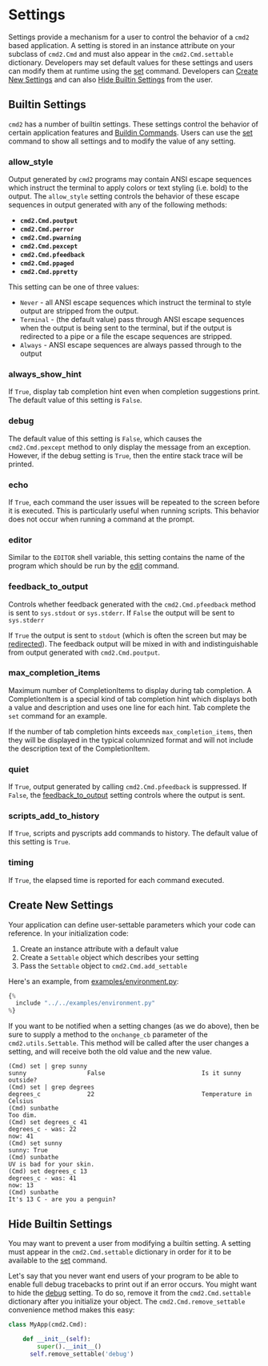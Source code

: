 # Settings

Settings provide a mechanism for a user to control the behavior of a `cmd2` based application. A setting is stored in an instance attribute on your subclass of `cmd2.Cmd` and must also appear in the `cmd2.Cmd.settable` dictionary. Developers may set default values for these settings and users can modify them at runtime using the [set](./builtin_commands.md#set) command. Developers can [Create New Settings](#create-new-settings) and can also [Hide Builtin Settings](#hide-builtin-settings) from the user.

## Builtin Settings

`cmd2` has a number of builtin settings. These settings control the behavior of certain application features and [Buildin Commands](./builtin_commands.md). Users can use the [set](./builtin_commands.md#set) command to show all settings and to modify the value of any setting.

### allow_style

Output generated by `cmd2` programs may contain ANSI escape sequences which instruct the terminal to apply colors or text styling (i.e. bold) to the output. The `allow_style` setting controls the behavior of these escape sequences in output generated with any of the following methods:

- **`cmd2.Cmd.poutput`**
- **`cmd2.Cmd.perror`**
- **`cmd2.Cmd.pwarning`**
- **`cmd2.Cmd.pexcept`**
- **`cmd2.Cmd.pfeedback`**
- **`cmd2.Cmd.ppaged`**
- **`cmd2.Cmd.ppretty`**

This setting can be one of three values:

- `Never` - all ANSI escape sequences which instruct the terminal to style output are stripped from the output.
- `Terminal` - (the default value) pass through ANSI escape sequences when the output is being sent to the terminal, but if the output is redirected to a pipe or a file the escape sequences are stripped.
- `Always` - ANSI escape sequences are always passed through to the output

### always_show_hint

If `True`, display tab completion hint even when completion suggestions print. The default value of this setting is `False`.

### debug

The default value of this setting is `False`, which causes the `cmd2.Cmd.pexcept` method to only display the message from an exception. However, if the debug setting is `True`, then the entire stack trace will be printed.

### echo

If `True`, each command the user issues will be repeated to the screen before it is executed. This is particularly useful when running scripts. This behavior does not occur when running a command at the prompt.

### editor

Similar to the `EDITOR` shell variable, this setting contains the name of the program which should be run by the [edit](./builtin_commands.md#edit) command.

### feedback_to_output

Controls whether feedback generated with the `cmd2.Cmd.pfeedback` method is sent to `sys.stdout` or `sys.stderr`. If `False` the output will be sent to `sys.stderr`

If `True` the output is sent to `stdout` (which is often the screen but may be [redirected](./redirection.md#output-redirection-and-pipes)). The feedback output will be mixed in with and indistinguishable from output generated with `cmd2.Cmd.poutput`.

### max_completion_items

Maximum number of CompletionItems to display during tab completion. A CompletionItem is a special kind of tab completion hint which displays both a value and description and uses one line for each hint. Tab complete the `set` command for an example.

If the number of tab completion hints exceeds `max_completion_items`, then they will be displayed in the typical columnized format and will not include the description text of the CompletionItem.

### quiet

If `True`, output generated by calling `cmd2.Cmd.pfeedback` is suppressed. If `False`, the [feedback_to_output](#feedback_to_output) setting controls where the output is sent.

### scripts_add_to_history

If `True`, scripts and pyscripts add commands to history. The default value of this setting is `True`.

### timing

If `True`, the elapsed time is reported for each command executed.

## Create New Settings

Your application can define user-settable parameters which your code can reference. In your initialization code:

1.  Create an instance attribute with a default value
1.  Create a `Settable` object which describes your setting
1.  Pass the `Settable` object to `cmd2.Cmd.add_settable`

Here's an example, from [examples/environment.py](https://github.com/python-cmd2/cmd2/blob/master/examples/environment.py):

```py
{%
  include "../../examples/environment.py"
%}
```

If you want to be notified when a setting changes (as we do above), then be sure to supply a method to the `onchange_cb` parameter of the `cmd2.utils.Settable`. This method will be called after the user changes a setting, and will receive both the old value and the new value.

```text
(Cmd) set | grep sunny
sunny                 False                           Is it sunny outside?
(Cmd) set | grep degrees
degrees_c             22                              Temperature in Celsius
(Cmd) sunbathe
Too dim.
(Cmd) set degrees_c 41
degrees_c - was: 22
now: 41
(Cmd) set sunny
sunny: True
(Cmd) sunbathe
UV is bad for your skin.
(Cmd) set degrees_c 13
degrees_c - was: 41
now: 13
(Cmd) sunbathe
It's 13 C - are you a penguin?
```

## Hide Builtin Settings

You may want to prevent a user from modifying a builtin setting. A setting must appear in the `cmd2.Cmd.settable` dictionary in order for it to be available to the [set](./builtin_commands.md#set) command.

Let's say that you never want end users of your program to be able to enable full debug tracebacks to print out if an error occurs. You might want to hide the [debug](#debug) setting. To do so, remove it from the `cmd2.Cmd.settable` dictionary after you initialize your object. The `cmd2.Cmd.remove_settable` convenience method makes this easy:

```py
class MyApp(cmd2.Cmd):

    def __init__(self):
        super().__init__()
      self.remove_settable('debug')
```

